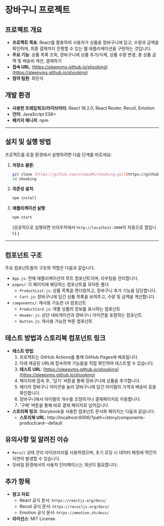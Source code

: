 # 장바구니 프로젝트

## 프로젝트 개요

- **프로젝트 목표**: React를 활용하여 사용자가 상품을 장바구니에 담고, 수량과 금액을 확인하며, 최종 결제까지 진행할 수 있는 웹 애플리케이션을 구현하는 것입니다.
- **주요 기능**: 상품 목록 조회, 장바구니에 상품 추가/삭제, 상품 수량 변경, 총 상품 금액 및 배송비 계산, 결제하기
- **접속 URL**: [https://sleepyms.github.io/shooking](https://sleepyms.github.io/shooking)
- **참여 팀원**: 최민석

## 개발 환경

- **사용한 프레임워크/라이브러리**: React 18.2.0, React Router, Recoil, Emotion
- **언어**: JavaScript ES6+
- **패키지 매니저**: npm

---

## 설치 및 실행 방법

프로젝트를 로컬 환경에서 실행하려면 다음 단계를 따르세요:

1.  **저장소 클론**:
    ```bash
    git clone [https://github.com/sleepyMS/shooking.git](https://github.com/sleepyMS/shooking.git)
    cd shooking
    ```
2.  **의존성 설치**:
    ```bash
    npm install
    ```
3.  **애플리케이션 실행**:
    ```bash
    npm start
    ```
    (성공적으로 실행되면 브라우저에서 `http://localhost:3000`이 자동으로 열립니다.)

---

## 컴포넌트 구조

주요 컴포넌트들의 구조와 역할은 다음과 같습니다.

- `App.js`: 전체 애플리케이션의 루트 컴포넌트이며, 라우팅을 관리합니다.
- `pages/`: 각 페이지에 해당하는 컴포넌트를 모아둔 폴더
  - `ProductList.js`: 상품 목록을 렌더링하고, 장바구니 추가 기능을 담당합니다.
  - `Cart.js`: 장바구니에 담긴 상품 목록을 보여주고, 수량 및 금액을 계산합니다.
- `components/`: 재사용 가능한 UI 컴포넌트
  - `ProductCard.js`: 개별 상품의 정보를 표시하는 컴포넌트
  - `Header.js`: 상단 네비게이션과 장바구니 아이콘을 포함하는 컴포넌트
  - `Button.js`: 재사용 가능한 버튼 컴포넌트

## 테스트 방법과 스토리북 컴포넌트 링크

- **테스트 방법**:
  1. 프로젝트는 GitHub Actions를 통해 GitHub Pages에 배포됩니다.
  2. 아래 제공된 URL에 접속하여 기능들을 직접 확인하여 테스트할 수 있습니다.
  3. **테스트 URL**: [https://sleepyms.github.io/shooking](https://sleepyms.github.io/shooking)
  4. 페이지에 접속 후, '담기' 버튼을 통해 장바구니에 상품을 추가합니다.
  5. 헤더의 장바구니 아이콘을 눌러 장바구니에 담긴 아이템의 가격과 배송비 등을 확인합니다.
  6. 장바구니에서 아이템의 개수를 조정하거나 결제페이지로 이동합니다.
  7. '구매' 버튼을 통해 바로 결제 페이지로 넘어갑니다.
- **스토리북 링크**: Storybook을 사용한 컴포넌트 문서화 페이지는 다음과 같습니다.
  - **스토리북 URL**: http://localhost:6006/?path=/story/components-productcard--default

## 유의사항 및 알려진 이슈

- `Recoil` 상태 관리 라이브러리를 사용하였으며, 초기 로딩 시 데이터 페칭에 약간의 지연이 발생할 수 있습니다.
- 모바일 환경에서의 사용자 인터페이스는 개선이 필요합니다.

## 추가 항목

- **참고 자료**:
  - React 공식 문서: `https://reactjs.org/docs/`
  - Recoil 공식 문서: `https://recoiljs.org/docs/`
  - Emotion 공식 문서: `https://emotion.sh/docs/`
- **라이선스**: MIT License
